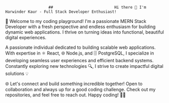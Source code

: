                        ##                           Hi there 👋 I'm Harwinder Kaur - Full Stack Developer Enthusiast!
🚀 Welcome to my coding playground! I'm a passionate MERN Stack Developer with a fresh perspective and endless enthusiasm for building dynamic web applications. I thrive on turning ideas into functional, beautiful digital experiences.

A passionate individual dedicated to building scalable web applications. With expertise in ⚛️ React, 🌐 Node.js, and 🗄️ PostgreSQL, I specialize in developing seamless user experiences and efficient backend systems. Constantly exploring new technologies 🔍, I strive to create impactful digital solutions 💡

🌐 Let's connect and build something incredible together! Open to collaboration and always up for a good coding challenge. Check out my repositories, and feel free to reach out. Happy coding! 🚀✨
<!--
**Harwinderiam/harwinderiam** is a ✨ _special_ ✨ repository because its `README.md` (this file) appears on your GitHub profile.

Here are some ideas to get you started:

- 🔭 I’m currently working on ...
- 🌱 I’m currently learning ...
- 👯 I’m looking to collaborate on ...
- 🤔 I’m looking for help with ...
- 💬 Ask me about ...
- 📫 How to reach me: ...
- 😄 Pronouns: ...
- ⚡ Fun fact: ...
-->

